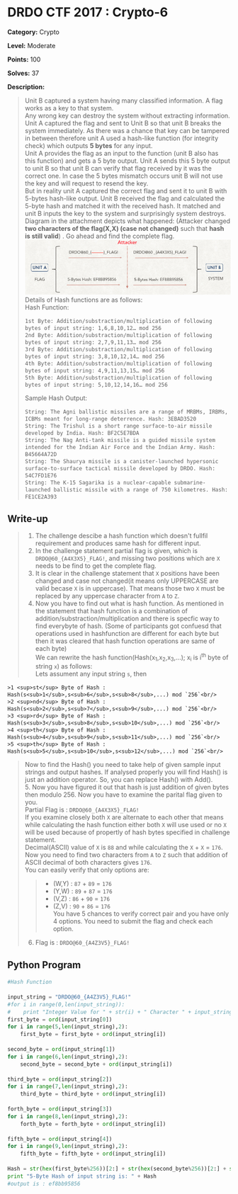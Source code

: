 # DRDO CTF 2017 : Crypto-6

**Category:** Crypto

**Level:** Moderate

**Points:** 100

**Solves:** 37

**Description:**

>Unit B captured a system having many classified information. A flag works as a key to that system. <br/>
>Any wrong key can destroy the system without extracting information. Unit A captured the flag and sent to Unit B so that unit B breaks the system immediately. As there was a chance that key can be tampered in between therefore unit A used a hash-like function (for integrity check) which outputs **5 bytes** for any input. <br/>
>Unit A provides the flag as an input to the function (unit B also has this function) and gets a 5 byte output. Unit A sends this 5 byte output to unit B so that unit B can verify that flag received by it was the correct one. In case the 5 bytes mismatch occurs unit B will not use the key and will request to resend the key.<br/>
>But in reality unit A captured the correct flag and sent it to unit B with 5-bytes hash-like output. Unit B received the flag and calculated the 5-byte hash and matched it with the received hash. It matched and unit B inputs the key to the system and surprisingly system destroys. <br/>
>Diagram in the attachment depicts what happened: (Attacker changed **two characters of the flag(X,X) (case not changed)** such that **hash is still valid**) . Go ahead and find the complete flag.<br/>
>![Scenario.png](Scenario.png)<br/>
>Details of Hash functions are as follows:<br/>
>Hash Function:<br/>
>```
>1st Byte: Addition/substraction/multiplication of following bytes of input string: 1,6,8,10,12… mod 256
>2nd Byte: Addition/substraction/multiplication of following bytes of input string: 2,7,9,11,13… mod 256
>3rd Byte: Addition/substraction/multiplication of following bytes of input string: 3,8,10,12,14… mod 256
>4th Byte: Addition/substraction/multiplication of following bytes of input string: 4,9,11,13,15… mod 256
>5th Byte: Addition/substraction/multiplication of following bytes of input string: 5,10,12,14,16… mod 256
>```
>Sample Hash Output:<br/>
>```
>String: The Agni ballistic missiles are a range of MRBMs, IRBMs, ICBMs meant for long-range deterrence. Hash: 3EBAD3520
>String: The Trishul is a short range surface-to-air missile developed by India. Hash: BF2C5E7BDA
>String: The Nag Anti-tank missile is a guided missile system intended for the Indian Air Force and the Indian Army. Hash: B45664A72D
>String: The Shaurya missile is a canister-launched hypersonic surface-to-surface tactical missile developed by DRDO. Hash: 54C7FD1E76
>String: The K-15 Sagarika is a nuclear-capable submarine-launched ballistic missile with a range of 750 kilometres. Hash: FE1CE2A393
>```


## Write-up

>1. The challenge descibe a hash function which doesn't fullfil requirement and produces same hash for different input. <br/>
>2. In the challenge statement partial flag is given, which is `DRDO@60_{A4X3X5}_FLAG!`, and missing two positions which are `X` needs to be find to get the complete flag.<br/>
>3. It is clear in the challenge statement that `X` positions have been changed and case not changed(it means only UPPERCASE are valid becase `X` is in uppercase). That means those two `X` must be replaced by any uppercase character from `A` to `Z`.<br/>
>4. Now you have to find out what is hash function. As mentioned in the statement that hash function is a combination of addition/substraction/multiplication and there is specfic way to find everybyte of hash. (Some of participants got confuesd that operations used in hashfunction are different for each byte but then it was cleared that hash function operations are same of each byte)<br/>
>We can rewrite the hash function(Hash(x<sub>1</sub>,x<sub>2</sub>,x<sub>3</sub>,...); x<sub>i</sub> is i<sup>th</sup> byte of string `x`) as follows:<br/>
>Lets assument any input string `s`, then<br/>
```
>1 <sup>st</sup> Byte of Hash : Hash(s<sub>1</sub>,s<sub>6</sub>,s<sub>8</sub>,...) mod `256`<br/>
>2 <sup>nd</sup> Byte of Hash : Hash(s<sub>2</sub>,s<sub>7</sub>,s<sub>9</sub>,...) mod `256`<br/>
>3 <sup>rd</sup> Byte of Hash : Hash(s<sub>3</sub>,s<sub>8</sub>,s<sub>10</sub>,...) mod `256`<br/>
>4 <sup>th</sup> Byte of Hash : Hash(s<sub>4</sub>,s<sub>9</sub>,s<sub>11</sub>,...) mod `256`<br/>
>5 <sup>th</sup> Byte of Hash : Hash(s<sub>5</sub>,s<sub>10</sub>,s<sub>12</sub>,...) mod `256`<br/>
```
>Now to find the Hash() you need to take help of given sample input strings and output hashes. If analysed properly you will find Hash() is just an addition operator. So, you can replace Hash() with Add().<br/>
>5. Now you have figured it out that hash is just addition of given bytes then modulo 256. Now you have to examine the parital flag given to you. <br/>
>Partial Flag is : `DRDO@60_{A4X3X5}_FLAG!` <br/>
>If you examine closely both `X` are alternate to each other that means while calculating the hash function either both `X` will use used or no `X` will be used because of propertly of hash bytes specified in challenge statement. <br/>
>Decimal(ASCII) value of `X` is `88` and while calculating the `X` + `X` = `176`. Now you need to find two characters from `A` to `Z` such that addition of ASCII decimal of both characters gives `176`. <br/>
>You can easily verify that only options are:<br/>
>>* (W,Y) : `87` + `89` = `176`<br/>
>>* (Y,W) : `89` + `87` = `176`<br/>
>>* (V,Z) : `86` + `90` = `176`<br/>
>>* (Z,V) : `90` + `86` = `176`<br/>
>You have 5 chances to verify correct pair and you have only 4 options. You need to submit the flag and check each option.<br/>
>6. Flag is : `DRDO@60_{A4Z3V5}_FLAG!`<br/>

## Python Program

```Python
#Hash Function

input_string = "DRDO@60_{A4Z3V5}_FLAG!"
#for i in range(0,len(input_string)):
#    print "Integer Value for " + str(i) + " Character " + input_string[i]  + " is " + str(ord(input_string[i])) + "\n"
first_byte = ord(input_string[0])
for i in range(5,len(input_string),2):
    first_byte = first_byte + ord(input_string[i])

second_byte = ord(input_string[1])
for i in range(6,len(input_string),2):
    second_byte = second_byte + ord(input_string[i])
    
third_byte = ord(input_string[2])
for i in range(7,len(input_string),2):
    third_byte = third_byte + ord(input_string[i])
    
forth_byte = ord(input_string[3])
for i in range(8,len(input_string),2):
    forth_byte = forth_byte + ord(input_string[i])
    
fifth_byte = ord(input_string[4])
for i in range(9,len(input_string),2):
    fifth_byte = fifth_byte + ord(input_string[i])

Hash = str(hex(first_byte%256))[2:] + str(hex(second_byte%256))[2:] + str(hex(third_byte%256))[2:] + str(hex(forth_byte%256))[2:] + str(hex(fifth_byte%256))[2:]
print "5-Byte Hash of input string is: " + Hash
#output is : ef8bb95856
```
